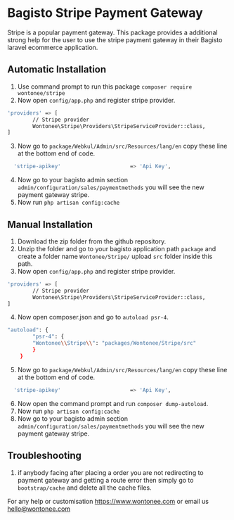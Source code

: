 # Bagisto Stripe Payment Gateway
Stripe is a popular payment gateway. This package provides a additional strong help for the user to use the stripe payment gateway in their Bagisto laravel ecommerce application.

## Automatic Installation
1. Use command prompt to run this package `composer require wontonee/stripe`
2. Now open `config/app.php` and register stripe provider.
```sh
'providers' => [
        // Stripe provider
        Wontonee\Stripe\Providers\StripeServiceProvider::class,
]
```
3. Now go to `package/Webkul/Admin/src/Resources/lang/en` copy these line at the bottom end of code.
```sh
  'stripe-apikey'                      => 'Api Key',
```
4. Now go to your bagisto admin section `admin/configuration/sales/paymentmethods` you will see the new payment gateway stripe. 
5. Now run `php artisan config:cache`

## Manual Installation
1. Download the zip folder from the github repository.
2. Unzip the folder and go to your bagisto application path `package` and create a folder name `Wontonee/Stripe/` upload `src` folder inside this path.
3. Now open `config/app.php` and register stripe provider.
```sh
'providers' => [
        // Stripe provider
        Wontonee\Stripe\Providers\StripeServiceProvider::class,
]
```
4. Now open composer.json and go to `autoload psr-4`.
```sh
"autoload": {
        "psr-4": {
        "Wontonee\\Stripe\\": "packages/Wontonee/Stripe/src"
        }
    }
```
5. Now go to `package/Webkul/Admin/src/Resources/lang/en` copy these line at the bottom end of code.
```sh
  'stripe-apikey'                      => 'Api Key',
```
6. Now open the command prompt and run `composer dump-autoload`.
7. Now run `php artisan config:cache`
9. Now go to your bagisto admin section `admin/configuration/sales/paymentmethods` you will see the new payment gateway stripe. 


## Troubleshooting

1. if anybody facing after placing a order you are not redirecting to payment gateway and getting a route error then simply go to `bootstrap/cache` and delete all the cache files.

For any help or customisation  <https://www.wontonee.com> or email us <hello@wontonee.com>
